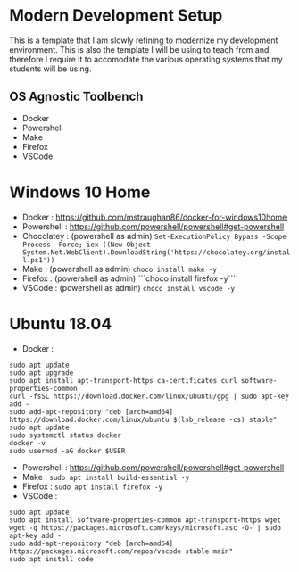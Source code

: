 # Modern Development Setup
This is a template that I am slowly refining to modernize my development environment. This is also the template I will be using to teach from and therefore I require it to accomodate the various operating systems that my students will be using.

## OS Agnostic Toolbench
- Docker
- Powershell
- Make
- Firefox
- VSCode

# Windows 10 Home
- Docker : https://github.com/mstraughan86/docker-for-windows10home
- Powershell : https://github.com/powershell/powershell#get-powershell
- Chocolatey : (powershell as admin) ```Set-ExecutionPolicy Bypass -Scope Process -Force; iex ((New-Object System.Net.WebClient).DownloadString('https://chocolatey.org/install.ps1'))```
- Make : (powershell as admin) ```choco install make -y```
- Firefox : (powershell as admin) ```choco install firefox -y````
- VSCode : (powershell as admin) ```choco install vscode -y```

# Ubuntu 18.04
- Docker : 
```
sudo apt update
sudo apt upgrade
sudo apt install apt-transport-https ca-certificates curl software-properties-common
curl -fsSL https://download.docker.com/linux/ubuntu/gpg | sudo apt-key add -
sudo add-apt-repository "deb [arch=amd64] https://download.docker.com/linux/ubuntu $(lsb_release -cs) stable"
sudo apt update
sudo systemctl status docker
docker -v
sudo usermod -aG docker $USER
```
- Powershell : https://github.com/powershell/powershell#get-powershell
- Make : ```sudo apt install build-essential -y```
- Firefox : ```sudo apt install firefox -y```
- VSCode :
```
sudo apt update
sudo apt install software-properties-common apt-transport-https wget
wget -q https://packages.microsoft.com/keys/microsoft.asc -O- | sudo apt-key add -
sudo add-apt-repository "deb [arch=amd64] https://packages.microsoft.com/repos/vscode stable main"
sudo apt install code
```
